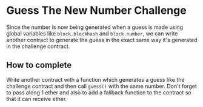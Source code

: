 # Guess The New Number Challenge

Since the number is now being generated when a guess is made using global variables like `block.blockhash` and `block.number`, we can write another contract to generate the guess in the exact same way it's generated in the challenge contract.

## How to complete

Write another contract with a function which generates a guess like the challenge contract and then call `guess()` with the same number. Don't forget to pass along 1 ether and also to add a fallback function to the contract so that it can receive ether.
